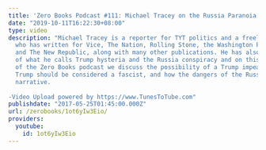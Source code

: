 ```yaml
---
title: 'Zero Books Podcast #111: Michael Tracey on the Russia Paranoia'
date: "2019-10-11T16:22:30+08:00"
type: video
description: "Michael Tracey is a reporter for TYT politics and a freelance journalist
  who has written for Vice, The Nation, Rolling Stone, the Washington Post, The Intercept,
  and The New Republic, along with many other publications. He has also been a skeptic
  of what he calls Trump hysteria and the Russia conspiracy and on this week’s episode
  of the Zero Books podcast we discuss the possibility of a Trump impeachment, whether
  Trump should be considered a fascist, and how the dangers of the Russia collusion
  narrative.  -Video Upload powered by https://www.TunesToTube.com"
publishdate: "2017-05-25T01:45:00.000Z"
url: /zerobooks/1ot6yIw3Eio/
providers:
  youtube:
    id: 1ot6yIw3Eio
---
```


